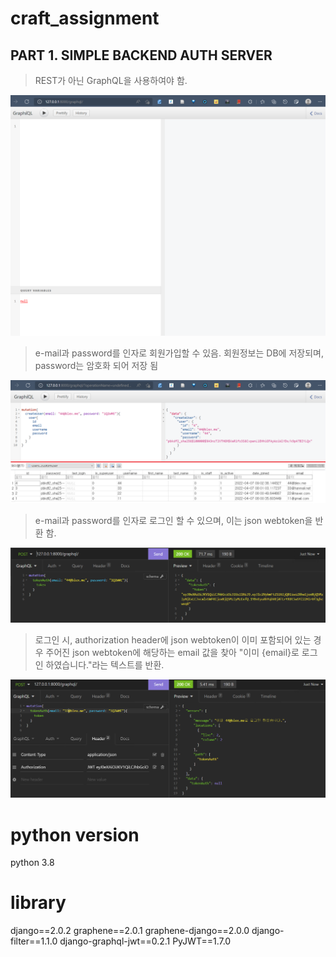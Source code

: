 # craft_assignment

## PART 1. SIMPLE BACKEND AUTH SERVER

> REST가 아닌 GraphQL을 사용하여야 함.

![](/img/1.png)

> e-mail과 password를 인자로 회원가입할 수 있음.
> 회원정보는 DB에 저장되며, password는 암호화 되어 저장 됨

![](/img/2.png)

> e-mail과 password를 인자로 로그인 할 수 있으며, 이는 json webtoken을 반환 함.

![](/img/3.png)

> 로그인 시, authorization header에 json webtoken이 이미 포함되어 있는 경우 주어진 json webtoken에 해당하는 email 값을 찾아 "이미 {email}로 로그인 하였습니다."라는 텍스트를 반환.

![](/img/4.png)


# python version

python 3.8

# library

django==2.0.2
graphene==2.0.1
graphene-django==2.0.0
django-filter==1.1.0
django-graphql-jwt==0.2.1
PyJWT==1.7.0

